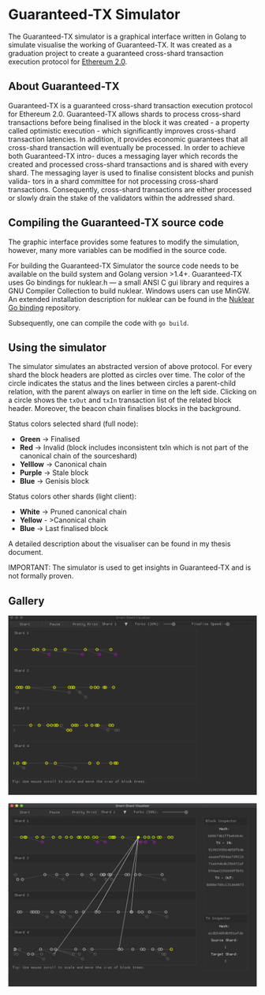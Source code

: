 # Guaranteed-TX Simulator
The Guaranteed-TX simulator is a graphical interface written in Golang to simulate visualise the working of Guaranteed-TX. It was created as a graduation project to create a guaranteed cross-shard transaction execution protocol for [Ethereum 2.0](https://github.com/ethereum/eth2.0-specs).

## About Guaranteed-TX
Guaranteed-TX is a guaranteed cross-shard transaction execution protocol for Ethereum 2.0. Guaranteed-TX allows shards to process cross-shard transactions before being finalised in the block it was created - a property called optimistic execution - which significantly improves cross-shard transaction latencies. In addition, it provides economic guarantees that all cross-shard transaction will eventually be processed. In order to achieve both Guaranteed-TX intro- duces a messaging layer which records the created and processed cross-shard transactions and is shared with every shard. The messaging layer is used to finalise consistent blocks and punish valida- tors in a shard committee for not processing cross-shard transactions. Consequently, cross-shard transactions are either processed or slowly drain the stake of the validators within the addressed shard.

## Compiling the Guaranteed-TX source code
The graphic interface provides some features to modify the simulation, however, many more variables can be modified in the source code. 

For building the Guaranteed-TX Simulator the source code needs to be available on the build system and Golang version >1.4+. Guaranteed-TX  uses Go bindings for nuklear.h — a small ANSI C gui library and requires a GNU Compiler Collection to build nuklear. Windows users can use MinGW. An extended installation description for nuklear can be found in the [Nuklear Go binding](https://github.com/golang-ui/nuklear) repository.

Subsequently, one can compile the code with `go build`.

## Using the simulator
The simulator simulates an abstracted version of above protocol. For every shard the block headers are plotted as circles over time. The color of the circle indicates the status and the lines between circles a parent-child relation, with the parent always on earlier in time on the left side. Clicking on a circle shows the `txOut` and  `txIn`  transaction list of the related block header. Moreover, the beacon chain finalises blocks in the background.

Status colors selected shard (full node):
* **Green** -> Finalised
* **Red** -> Invalid (block includes inconsistent txIn which is not part of the canonical chain of the sourceshard)
* **Yelllow** -> Canonical chain
* **Purple** -> Stale block
* **Blue** -> Genisis block

Status colors other shards (light client):
* **White** -> Pruned canonical chain
* **Yellow** - >Canonical chain
* **Blue** -> Last finalised block
 
  
A detailed description about the visualiser can be found in my thesis document.


IMPORTANT: The simulator is used to get insights in Guaranteed-TX and is not formally proven. 


## Gallery

![screenshot](https://raw.githubusercontent.com/sjoerdwels/Guaranteed-TX/master/assets/demo.gif)

![screenshot2](https://raw.githubusercontent.com/sjoerdwels/Guaranteed-TX/master/assets/demo2.png)
